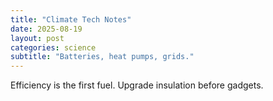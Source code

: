 ```yaml
---
title: "Climate Tech Notes"
date: 2025-08-19
layout: post
categories: science
subtitle: "Batteries, heat pumps, grids."
---
```


Efficiency is the first fuel. Upgrade insulation before gadgets.